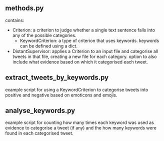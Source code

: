 ## methods.py
contains:
  - Criterion: a criterion to judge whether a single text sentence falls into any of the possible categories.
    - KeywordCriterion: a type of criterion that uses keywords. keywords can be defined using a dict.
  - DistantSupervisor: applies a Criterion to an input file and categorise all tweets in that file, creating a new file for each category. option to also include what evidence based on which it categorised each tweet.
## extract_tweets_by_keywords.py
example script for using a KeywordCriterion to categorise tweets into positive and negative based on emoticons and emojis.
## analyse_keywords.py
example script for counting how many times each keyword was used as evidence to categorise a tweet (if any) and the how many keywords were found in each categorised tweet.
